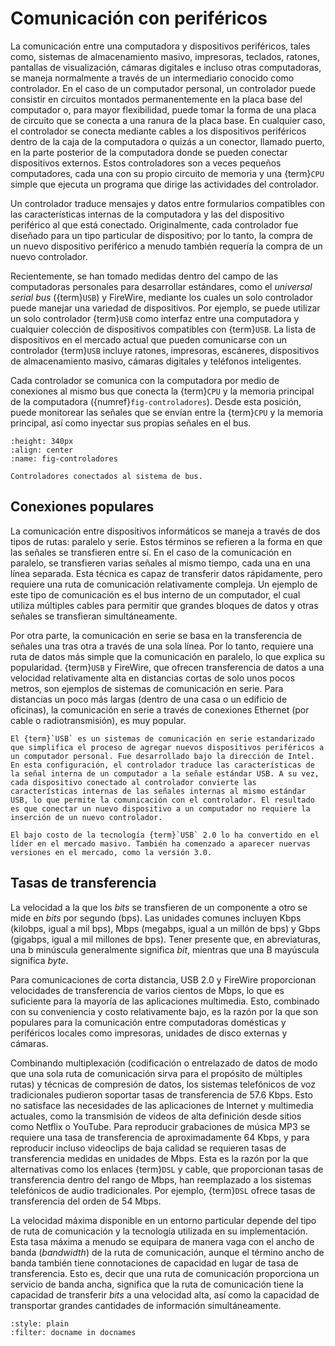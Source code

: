 # Comunicación con periféricos

La comunicación entre una computadora y dispositivos periféricos, tales como, sistemas de almacenamiento masivo, impresoras, teclados, ratones, pantallas de visualización, cámaras digitales e incluso otras computadoras, se maneja normalmente a través de un intermediario conocido como controlador. En el caso de un computador personal, un controlador puede consistir en circuitos montados permanentemente en la placa base del computador o, para mayor flexibilidad, puede tomar la forma de una placa de circuito que se conecta a una ranura de la placa base. En cualquier caso, el controlador se conecta mediante cables a los dispositivos periféricos dentro de la caja de la computadora o quizás a un conector, llamado puerto, en la parte posterior de la computadora donde se pueden conectar dispositivos externos. Estos controladores son a veces pequeños computadores, cada una con su propio circuito de memoria y una {term}`CPU` simple que ejecuta un programa que dirige las actividades del controlador.

Un controlador traduce mensajes y datos entre formularios compatibles con las características internas de la computadora y las del dispositivo periférico al que está conectado. Originalmente, cada controlador fue diseñado para un tipo particular de dispositivo; por lo tanto, la compra de un nuevo dispositivo periférico a menudo también requería la compra de un nuevo controlador.

Recientemente, se han tomado medidas dentro del campo de las computadoras personales para desarrollar estándares, como el _universal serial bus_ ({term}`USB`) y FireWire, mediante los cuales un solo controlador puede manejar una variedad de dispositivos. Por ejemplo, se puede utilizar un solo controlador {term}`USB` como interfaz entre una computadora y cualquier colección de dispositivos compatibles con {term}`USB`. La lista de dispositivos en el mercado actual que pueden comunicarse con un controlador {term}`USB` incluye ratones, impresoras, escáneres, dispositivos de almacenamiento masivo, cámaras digitales y teléfonos inteligentes.

Cada controlador se comunica con la computadora por medio de conexiones al mismo bus que conecta la {term}`CPU` y la memoria principal de la computadora ({numref}`fig-controladores`). Desde esta posición, puede monitorear las señales que se envían entre la {term}`CPU` y la memoria principal, así como inyectar sus propias señales en el bus.

```{figure} ../images/controladores.png
:height: 340px
:align: center
:name: fig-controladores

Controladores conectados al sistema de bus.
```

## Conexiones populares

La comunicación entre dispositivos informáticos se maneja a través de dos tipos de rutas: paralelo y serie. Estos términos se refieren a la forma en que las señales se transfieren entre sí. En el caso de la comunicación en paralelo, se transfieren varias señales al mismo tiempo, cada una en una línea separada. Esta técnica es capaz de transferir datos rápidamente, pero requiere una ruta de comunicación relativamente compleja. Un ejemplo de este tipo de comunicación es el bus interno de un computador, el cual utiliza múltiples cables para permitir que grandes bloques de datos y otras señales se transfieran simultáneamente.

Por otra parte, la comunicación en serie se basa en la transferencia de señales una tras otra a través de una sola línea. Por lo tanto, requiere una ruta de datos más simple que la comunicación en paralelo, lo que explica su popularidad. {term}`USB` y FireWire, que ofrecen transferencia de datos a una velocidad relativamente alta en distancias cortas de solo unos pocos metros, son ejemplos de sistemas de comunicación en serie. Para distancias un poco más largas (dentro de una casa o un edificio de oficinas), la comunicación en serie a través de conexiones Ethernet (por cable o radiotransmisión), es muy popular.


```{note}
El {term}`USB` es un sistemas de comunicación en serie estandarizado que simplifica el proceso de agregar nuevos dispositivos periféricos a un computador personal. Fue desarrollado bajo la dirección de Intel. En esta configuración, el controlador traduce las características de la señal interna de un computador a la señale estándar USB. A su vez, cada dispositivo conectado al controlador convierte las características internas de las señales internas al mismo estándar USB, lo que permite la comunicación con el controlador. El resultado es que conectar un nuevo dispositivo a un computador no requiere la inserción de un nuevo controlador.

El bajo costo de la tecnología {term}`USB` 2.0 lo ha convertido en el líder en el mercado masivo. También ha comenzado a aparecer nuervas versiones en el mercado, como la versión 3.0.
```

## Tasas de transferencia

La velocidad a la que los _bits_ se transfieren de un componente a otro se mide en _bits_ por segundo (bps). Las unidades comunes incluyen Kbps (kilobps, igual a mil bps), Mbps (megabps, igual a un millón de bps) y Gbps (gigabps, igual a mil millones de bps). Tener presente que, en abreviaturas, una b minúscula generalmente significa _bit_, mientras que una B mayúscula significa _byte_.

Para comunicaciones de corta distancia, USB 2.0 y FireWire proporcionan velocidades de transferencia de varios cientos de Mbps, lo que es suficiente para la mayoría de las aplicaciones multimedia. Esto, combinado con su conveniencia y costo relativamente bajo, es la razón por la que son populares para la comunicación entre computadoras domésticas y periféricos locales como impresoras, unidades de disco externas y cámaras.

Combinando multiplexación (codificación o entrelazado de datos de modo que una sola ruta de comunicación sirva para el propósito de múltiples rutas) y técnicas de compresión de datos, los sistemas telefónicos de voz tradicionales pudieron soportar tasas de transferencia de 57.6 Kbps. Esto no satisface las necesidades de las aplicaciones de Internet y multimedia actuales, como la transmisión de videos de alta definición desde sitios como Netflix o YouTube. Para reproducir grabaciones de música MP3 se requiere una tasa de transferencia de aproximadamente 64 Kbps, y para reproducir incluso videoclips de baja calidad se requieren tasas de transferencia medidas en unidades de Mbps. Esta es la razón por la que alternativas como los enlaces {term}`DSL` y cable, que proporcionan tasas de transferencia dentro del rango de Mbps, han reemplazado a los sistemas telefónicos de audio tradicionales. Por ejemplo, {term}`DSL` ofrece tasas de transferencia del orden de 54 Mbps.

La velocidad máxima disponible en un entorno particular depende del tipo de ruta de comunicación y la tecnología utilizada en su implementación. Esta tasa máxima a menudo se equipara de manera vaga con el ancho de banda (_bandwidth_) de la ruta de comunicación, aunque el término ancho de banda también tiene connotaciones de capacidad en lugar de tasa de transferencia. Esto es, decir que una ruta de comunicación proporciona un servicio de banda ancha, significa que la ruta de comunicación tiene la capacidad de transferir _bits_ a una velocidad alta, así como la capacidad de transportar grandes cantidades de información simultáneamente.

```{bibliography} ../refs.bib
:style: plain
:filter: docname in docnames
```